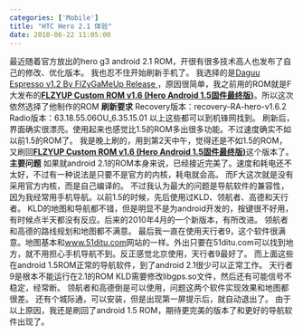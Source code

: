 ```yaml
---
categories: ['Mobile']
title: "HTC Hero 2.1 体验"
date: 2010-06-22 11:05:00
---
```

最近随着官方放出的hero g3 android 2.1 ROM，开很有很多技术高人也发布了自己的修改、优化版本。
我也忍不住开始刷新手机了。
我选择的是<span id="thread_137874"><a href="android-137874-1-1.html">Daguu Espresso v1.2 By FlZyGaMeUp Release </a></span>，原因很简单，我之前用的ROM就是F大发布的<span id="thread_56409"><a href="android-56409-1-1.html" style="font-weight: bold">FLZYUP Custom ROM v1.6 (Hero Android 1.5固件最终版)</a>。所以这次依然选择了他制作的ROM</span>
<strong><span>刷新要求</span></strong>
<span>Recovery版本：recovery-RA-hero-v1.6.2<br>
Radio版本：63.18.55.06OU_6.35.15.01</span>
<span>以上这些都可以到机锋网找到。</span>
<span>刷新后，界面确实很漂亮。使用起来也感觉比1.5的ROM多出很多功能。不过速度确实不如以前1.5的ROM了。</span>
<span>我是晚上刷的，用到第2天中午，觉得还是不如1.5的ROM，又刷回<span id="thread_56409"><a href="http://www.xinlogs.com/editor/fckeditor/editor/android-56409-1-1.html" style="font-weight: bold">FLZYUP Custom ROM v1.6 (Hero Android 1.5固件最终版)</a>这个版本了。</span></span>
<strong><span><span>主要问题</span></span></strong>
<span><span>如果就android 2.1的ROM本身来说，已经接近完美了。速度和耗电还不太好，不过有一种说法是只要不是官方的内核，耗电就会高。</span></span>
<span><span>而F大这次就是没有采用官方内核，而是自己编译的。</span></span>
<span><span>不过我认为最大的问题是导航软件的兼容性，因为我经常用手机导航。以前1.5的时候，先后使用过KLD、领航者、高德和天行者。</span></span>
<span><span>KLD的地图和导航都不错，但是明显不是为android开发的，按键很不好用，有时候点半天都没有反应。后来的2010年4月的一个新版本，有所改进。</span></span>
<span><span>领航者和高德的路线规划和地图都不满意。</span></span>
<span><span>最后我一直在使用天行者9，这个软件很满意。地图基本和<a href="http://www.51ditu.com">www.51ditu.com</a>网站的一样。外出只要在51ditu.com可以找到地方，就不用担心手机导航不到。反正感觉北京使用，天行者9最好了。</span></span>
<span><span>而上面这些在android 1.5ROM正常的导航软件，到了android 2.1很少可以正常工作。</span></span>
<span><span>天行者9是根本不能运行在2.1的ROM</span></span>
<span><span>KLD需要修改libgps.so文件，然后还有可能信号不稳定，经常断。</span></span>
<span><span>领航者和高德倒是可以使用，问题这两个软件实现效果和地图都很差。</span></span>
<span><span>还有个城际通，可以安装，但是出现第一屏提示后，就自动退出了。</span></span>
<span><span>由于以上原因，我还是刷回了android 1.5 ROM，期待更完美的版本了和更好的导航软件出现了。</span></span>
